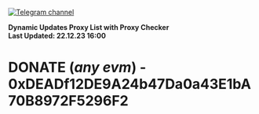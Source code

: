 [![Telegram channel](https://img.shields.io/endpoint?url=https://runkit.io/damiankrawczyk/telegram-badge/branches/master?url=https://t.me/n4z4v0d)](https://t.me/n4z4v0d) 

**Dynamic Updates Proxy List with Proxy Checker**  
**Last Updated: 22.12.23 16:00**

# DONATE (_any evm_) - 0xDEADf12DE9A24b47Da0a43E1bA70B8972F5296F2
